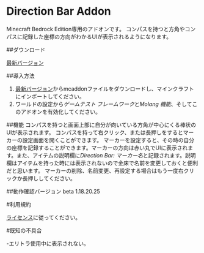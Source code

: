 # Direction Bar Addon
Minecraft Bedrock Edition専用のアドオンです。
コンパスを持つと方角やコンパスに記録した座標の方向がわかるUIが表示されるようになります。

##ダウンロード

[最新バージョン](https://pages.github.com/)

##導入方法
 1. [最新バージョン](https://pages.github.com/)からmcaddonファイルをダウンロードし、マインクラフトにインポートしてください。
 2. ワールドの設定から*ゲームテスト フレームワーク*と*Molang 機能*、そしてこのアドオンを有効化してください。

##機能
 コンパスを持つと画面上部に自分が向いている方角が中心にくる棒状のUIが表示されます。
 コンパスを持って右クリック、または長押しをするとマーカーの設定画面を開くことができます。
 マーカーを設定すると、その時の自分の座標を記録することができます。マーカーの方向は赤い丸でUIに表示されます。また、アイテムの説明欄に*Direction Bar: マーカー名*と記録されます。説明欄はアイテムを持った時には表示されないので金床で名前を変更しておくと便利だと思います。
 マーカーの削除、名前変更、再設定する場合はもう一度右クリックか長押ししてください。

##動作確認バージョン
 beta 1.18.20.25

#利用規約

[ライセンス](https://pages.github.com/)に従ってください。

#既知の不具合

-エリトラ使用中に表示されない。
